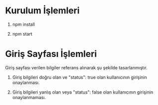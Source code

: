 # Kurulum İşlemleri
1) npm install 

2) npm start

# Giriş Sayfası İşlemleri
Giriş sayfası verilen bilgiler referans alınarak şu şekilde tasarlanmıştır. 

1) Giriş bilgileri doğru olan ve "status": true olan kullanıcının girişinin onaylanması.

2) Giriş bilgileri yanlış olan veya "status": false olan kullanıcının girişinin onaylanmaması.
